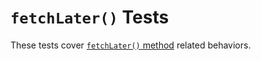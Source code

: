 # `fetchLater()` Tests

These tests cover [`fetchLater()` method](https://fetch.spec.whatwg.org/#dom-window-fetchlater) related behaviors.
